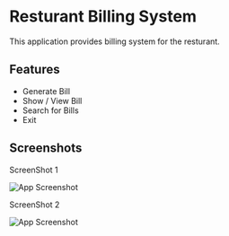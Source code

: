 # Resturant Billing System

This application provides billing system for the resturant. 


## Features

- Generate Bill
- Show / View Bill
- Search for Bills
- Exit


## Screenshots



ScreenShot 1

![App Screenshot](https://github.com/sundaram-sharma/resturantBillin/assets/98935619/a4102b73-cfe4-4e91-a509-2dc9955458b1)



ScreenShot 2

![App Screenshot](https://github.com/sundaram-sharma/resturantBillin/assets/98935619/969869ff-ceac-45aa-a3c6-b09c61a8f21f)
